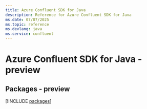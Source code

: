 ```yaml
---
title: Azure Confluent SDK for Java
description: Reference for Azure Confluent SDK for Java
ms.date: 07/07/2025
ms.topic: reference
ms.devlang: java
ms.service: confluent
---
```

# Azure Confluent SDK for Java - preview
## Packages - preview
[!INCLUDE [packages](confluent-index.md)]